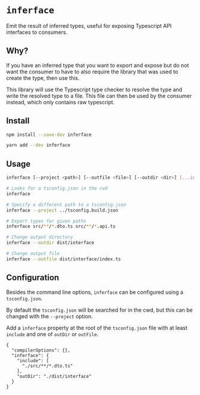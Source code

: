 # `inferface`

Emit the result of inferred types, useful for exposing Typescript API interfaces to consumers.

## Why?

If you have an inferred type that you want to export and expose but do not want the consumer
to have to also require the library that was used to create the type, then use this.

This library will use the Typescript type checker to resolve the type and write the resolved
type to a file. This file can then be used by the consumer instead, which only contains raw
typescript.

## Install

```sh
npm install --save-dev inferface
```

```sh
yarn add --dev inferface
```

## Usage

```sh
inferface [--project <path>] [--outfile <file>] [--outdir <dir>] [...include]

# Looks for a tsconfig.json in the cwd
inferface

# Specify a different path to a tsconfig.json
inferface --project ../tsconfig.build.json

# Export types for given paths
inferface src/**/*.dto.ts src/**/*.api.ts

# Change output directory
inferface --outdir dist/interface

# Change output file
inferface --outfile dist/interface/index.ts
```

## Configuration

Besides the command line options, `inferface` can be configured using a `tsconfig.json`.

By default the `tsconfig.json` will be searched for in the cwd, but this can be changed
with the `--project` option.

Add a `inferface` property at the root of the `tsconfig.json` file with at least `include`
and one of `outDir` or `outFile`.

```jsonc
{
  "compilerOptions": {},
  "inferface": {
    "include": [
      "./src/**/*.dto.ts"
    ],
    "outDir": "./dist/interface"
  }
}
```